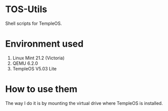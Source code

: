 # TOS-Utils
Shell scripts for TempleOS.

# Environment used
1. Linux Mint 21.2 (Victoria)
2. QEMU 6.2.0
3. TempleOS V5.03 Lite

# How to use them
The way I do it is by mounting the virtual 
drive where TempleOS is installed.

